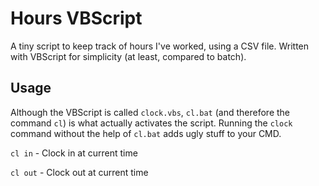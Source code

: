 # Hours VBScript

A tiny script to keep track of hours I've worked, using a CSV file. Written with VBScript for simplicity (at least, compared to batch). 

## Usage

Although the VBScript is called `clock.vbs`, `cl.bat` (and therefore the command `cl`) is what actually activates the script. Running the `clock` command without the help of `cl.bat` adds ugly stuff to your CMD.

`cl in` - Clock in at current time

`cl out` - Clock out at current time
